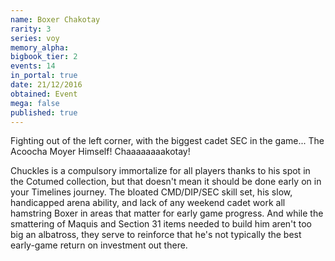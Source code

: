 ```yaml
---
name: Boxer Chakotay
rarity: 3
series: voy
memory_alpha:
bigbook_tier: 2
events: 14
in_portal: true
date: 21/12/2016
obtained: Event
mega: false
published: true
---
```


Fighting out of the left corner, with the biggest cadet SEC in the game... The Acoocha Moyer Himself! Chaaaaaaaakotay!

Chuckles is a compulsory immortalize for all players thanks to his spot in the Cotumed collection, but that doesn't mean it should be done early on in your Timelines journey. The bloated CMD/DIP/SEC skill set, his slow, handicapped arena ability, and lack of any weekend cadet work all hamstring Boxer in areas that matter for early game progress. And while the smattering of Maquis and Section 31 items needed to build him aren't too big an albatross, they serve to reinforce that he's not typically the best early-game return on investment out there.
